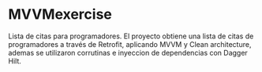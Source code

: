 # MVVMexercise
Lista de citas para programadores.
El proyecto obtiene una lista de citas de programadores a través de Retrofit, aplicando MVVM y Clean architecture, 
ademas se utilizaron corrutinas e inyeccion de dependencias con Dagger Hilt.
